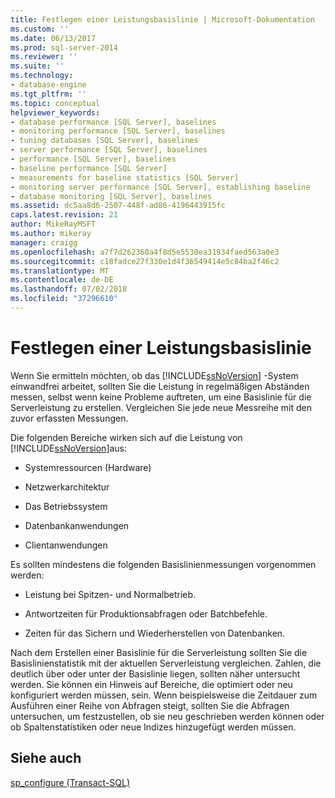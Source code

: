 ```yaml
---
title: Festlegen einer Leistungsbasislinie | Microsoft-Dokumentation
ms.custom: ''
ms.date: 06/13/2017
ms.prod: sql-server-2014
ms.reviewer: ''
ms.suite: ''
ms.technology:
- database-engine
ms.tgt_pltfrm: ''
ms.topic: conceptual
helpviewer_keywords:
- database performance [SQL Server], baselines
- monitoring performance [SQL Server], baselines
- tuning databases [SQL Server], baselines
- server performance [SQL Server], baselines
- performance [SQL Server], baselines
- baseline performance [SQL Server]
- measurements for baseline statistics [SQL Server]
- monitoring server performance [SQL Server], establishing baseline
- database monitoring [SQL Server], baselines
ms.assetid: dc5aa8d6-2507-448f-ad86-4196443915fc
caps.latest.revision: 21
author: MikeRayMSFT
ms.author: mikeray
manager: craigg
ms.openlocfilehash: a7f7d262360a4f8d5e5530ea31934faed563a0e3
ms.sourcegitcommit: c18fadce27f330e1d4f36549414e5c84ba2f46c2
ms.translationtype: MT
ms.contentlocale: de-DE
ms.lasthandoff: 07/02/2018
ms.locfileid: "37296610"
---
```

# <a name="establish-a-performance-baseline"></a>Festlegen einer Leistungsbasislinie
  Wenn Sie ermitteln möchten, ob das [!INCLUDE[ssNoVersion](../../includes/ssnoversion-md.md)] -System einwandfrei arbeitet, sollten Sie die Leistung in regelmäßigen Abständen messen, selbst wenn keine Probleme auftreten, um eine Basislinie für die Serverleistung zu erstellen. Vergleichen Sie jede neue Messreihe mit den zuvor erfassten Messungen.  
  
 Die folgenden Bereiche wirken sich auf die Leistung von [!INCLUDE[ssNoVersion](../../includes/ssnoversion-md.md)]aus:  
  
-   Systemressourcen (Hardware)  
  
-   Netzwerkarchitektur  
  
-   Das Betriebssystem  
  
-   Datenbankanwendungen  
  
-   Clientanwendungen  
  
 Es sollten mindestens die folgenden Basislinienmessungen vorgenommen werden:  
  
-   Leistung bei Spitzen- und Normalbetrieb.  
  
-   Antwortzeiten für Produktionsabfragen oder Batchbefehle.  
  
-   Zeiten für das Sichern und Wiederherstellen von Datenbanken.  
  
 Nach dem Erstellen einer Basislinie für die Serverleistung sollten Sie die Basislinienstatistik mit der aktuellen Serverleistung vergleichen. Zahlen, die deutlich über oder unter der Basislinie liegen, sollten näher untersucht werden. Sie können ein Hinweis auf Bereiche, die optimiert oder neu konfiguriert werden müssen, sein. Wenn beispielsweise die Zeitdauer zum Ausführen einer Reihe von Abfragen steigt, sollten Sie die Abfragen untersuchen, um festzustellen, ob sie neu geschrieben werden können oder ob Spaltenstatistiken oder neue Indizes hinzugefügt werden müssen.  
  
## <a name="see-also"></a>Siehe auch  
 [sp_configure &#40;Transact-SQL&#41;](/sql/relational-databases/system-stored-procedures/sp-configure-transact-sql)  
  
  
